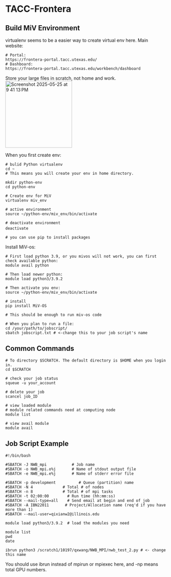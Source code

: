 # TACC-Frontera
## Build MiV Environment 

virtualenv seems to be a easier way to create virtual env here.
Main website:
```shell
# Portal:
https://frontera-portal.tacc.utexas.edu/
# Dashboard:
https://frontera-portal.tacc.utexas.edu/workbench/dashboard
```
Store your large files in scratch, not home and work.
<img width="208" alt="Screenshot 2025-05-25 at 9 41 13 PM" src="https://github.com/user-attachments/assets/26c1b452-205f-41cd-ba8b-22a3d32eb602" />

When you first create env:
```shell
# bulid Python virtualenv
cd ~
# This means you will create your env in home directory.

mkdir python-env
cd python-env

# Create env for MiV
virtualenv miv_env

# active environment
source ~/python-env/miv_env/bin/activate

# deactivate environment
deactivate　

# you can use pip to install packages
```
Install MiV-os:
```shall
# First load python 3.9, or you mivos will not work, you can first check available python:
module avail python

# Then load newer python:
module load python3/3.9.2

# Then activate you env:
source ~/python-env/miv_env/bin/activate

# install
pip install MiV-OS

# This should be enough to run miv-os code

# When you plan to run a file:
cd /your/path/to/jobscript/
sbatch jobscript.txt # <-change this to your job script's name
```

## Common Commands

```shell
# To directory $SCRATCH. The default directory is $HOME when you login in.
cd $SCRATCH

# check your job status
squeue -u your_account

# delete your job
scancel job_ID

# view loaded module
# module related commands need at computing node
module list

# view avail module
module avail
```

## Job Script Example

```shell
#!/bin/bash

#SBATCH -J NWB_mpi           # Job name
#SBATCH -o NWB_mpi.o%j       # Name of stdout output file
#SBATCH -e NWB_mpi.e%j       # Name of stderr error file

#SBATCH -p development          # Queue (partition) name
#SBATCH -N 4             # Total # of nodes
#SBATCH -n 8             # Total # of mpi tasks
#SBATCH -t 02:00:00        # Run time (hh:mm:ss)
#SBATCH --mail-type=all    # Send email at begin and end of job
#SBATCH -A IBN22011       # Project/Allocation name (req'd if you have more than 1)
#SBATCH --mail-user=qixianw2@illinois.edu

module load python3/3.9.2  # load the modules you need

module list 
pwd
date

ibrun python3 /scratch1/10197/qxwang/NWB_MPI/nwb_test_2.py # <- change this name
```

You should use ibrun instead of mpirun or mpiexec here, and -np means total GPU numbers.
